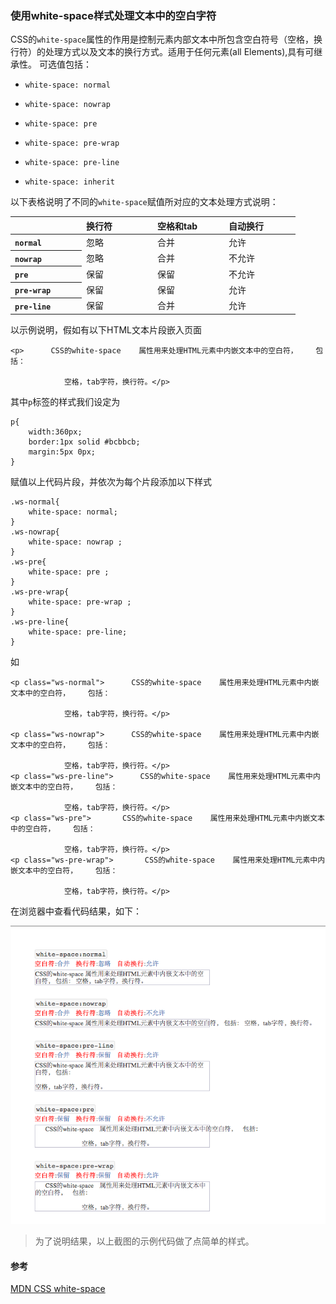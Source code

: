 ### 使用white-space样式处理文本中的空白字符

CSS的`white-space`属性的作用是控制元素内部文本中所包含空白符号（空格，换行符）的处理方式以及文本的换行方式。适用于任何元素(all Elements),具有可继承性。
可选值包括：

+ `white-space: normal`
+ `white-space: nowrap`
+ `white-space: pre`
+ `white-space: pre-wrap`
+ `white-space: pre-line`

+ `white-space: inherit`

以下表格说明了不同的`white-space`赋值所对应的文本处理方式说明：

<table style="text-align:left">
 <thead>
  <tr>
   <th style="width:100px">&nbsp;</th>
   <th style="width:100px">换行符</th>
   <th style="width:100px">空格和tab</th>
   <th style="width:100px">自动换行</th>
  </tr>
 </thead>
 <tbody>
  <tr>
   <th><code>normal</code></th>
   <td>忽略</td>
   <td>合并</td>
   <td>允许</td>
  </tr>
  <tr>
   <th><code>nowrap</code></th>
   <td>忽略</td>
   <td>合并</td>
   <td>不允许</td>
  </tr>
  <tr>
   <th><code>pre</code></th>
   <td>保留</td>
   <td>保留</td>
   <td>不允许</td>
  </tr>
  <tr>
   <th><code>pre-wrap</code></th>
   <td>保留</td>
   <td>保留</td>
   <td>允许</td>
  </tr>
  <tr>
   <th><code>pre-line</code></th>
   <td>保留</td>
   <td>合并</td>
   <td>允许</td>
  </tr>
 </tbody>
</table>

以示例说明，假如有以下HTML文本片段嵌入页面

	<p>      CSS的white-space    属性用来处理HTML元素中内嵌文本中的空白符，    包括：

				空格，tab字符，换行符。</p>

其中`p`标签的样式我们设定为

	p{
		width:360px;
		border:1px solid #bcbbcb;
		margin:5px 0px;
	}

赋值以上代码片段，并依次为每个片段添加以下样式

	.ws-normal{
		white-space: normal;
	}
	.ws-nowrap{
		white-space: nowrap ;
	}
	.ws-pre{
		white-space: pre ;
	}
	.ws-pre-wrap{
		white-space: pre-wrap ;
	}
	.ws-pre-line{
		white-space: pre-line;
	}

如

	<p class="ws-normal">      CSS的white-space    属性用来处理HTML元素中内嵌文本中的空白符，    包括：

				空格，tab字符，换行符。</p>
 
	<p class="ws-nowrap">      CSS的white-space    属性用来处理HTML元素中内嵌文本中的空白符，    包括：

				空格，tab字符，换行符。</p>	
	<p class="ws-pre-line">      CSS的white-space    属性用来处理HTML元素中内嵌文本中的空白符，    包括：

				空格，tab字符，换行符。</p>
	<p class="ws-pre">       CSS的white-space    属性用来处理HTML元素中内嵌文本中的空白符，    包括：

				空格，tab字符，换行符。</p>
	<p class="ws-pre-wrap">       CSS的white-space    属性用来处理HTML元素中内嵌文本中的空白符，    包括：

				空格，tab字符，换行符。</p>	

在浏览器中查看代码结果，如下：

![white-space](1.png)

>为了说明结果，以上截图的示例代码做了点简单的样式。

#### 参考
[MDN CSS white-space](https://developer.mozilla.org/en-US/docs/Web/CSS/white-space)

